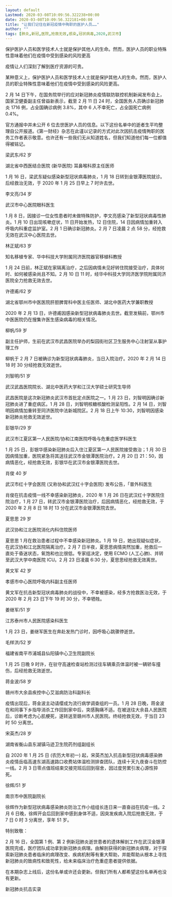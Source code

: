 ```yaml
---
layout: default
Lastmod: 2020-03-08T10:09:56.322238+00:00
date: 2020-03-08T10:09:56.322181+00:00
title: "让我们记住在新冠疫情中殉职的医护人员……"
author: ""
tags: [肺炎,新冠,医院,抢救无效,感染,冠状病毒,2020,武汉市]
---
```


保护医护人员和医学技术人士就是保护其他人的生命。然而，医护人员的职业特殊性意味着他们在疫情中受到感染的风险更高

疫情让人们深刻了解到医疗资源的可贵。

某种意义上，保护医护人员和医学技术人士就是保护其他人的生命。然而，医护人员的职业特殊性意味着他们在疫情中受到感染的风险更高。

2 月 14 日下午，在国务院举行的应对新冠肺炎疫情联防联控机制新闻发布会上，国家卫健委副主任曾益新表示，截至 2 月 11 日 24 时，全国医务人员确诊新冠肺炎 1716 例，占全国确诊病例 3.8%，其中 6 人不幸死亡，占全国死亡病例 0.4%。

官方通报中并未公开 6 位去世医护人员的信息。以下这份名单中的逝者生平均整理自公开报道。《第一财经》杂志在此谨以记录的方式对此次因抗击疫情殉职的医务工作者表示敬意。也许还有一些我们无从知道姓名，但我们知道他们每一位都值得被铭记。

梁武东/62 岁

湖北省中西医结合医院 (新华医院) 耳鼻喉科原主任医师

1 月 16 日，梁武东疑似感染新型冠状病毒肺炎，1 月 18 日转到金银潭医院就诊。后经救治无效，于 2020 年 1 月 25 日早上 7 时许去世。

李文亮/34 岁

武汉市中心医院眼科医生

1 月 8 日，因接诊一位女性患者时未做特殊防护，李文亮感染了新型冠状病毒性肺炎。1 月 10 日出现咳嗽症状，11 日开始发热，12 日住院，14 日因病情加重转入呼吸内科重症监护室。2 月 1 日确诊新冠肺炎。2 月 7 日凌晨 2 点 58 分，经抢救无效在武汉中心医院去世。

林正斌/63 岁

知名移植专家、华中科技大学附属同济医院器官移植科教授

1 月 24 日前，林正斌在家隔离治疗，之后因病情未见好转住院接受治疗，具体何时、如何被感染尚且不知。2 月 10 日 11 时，经华中科技大学同济医学院附属同济医院全力抢救无效去世。

许德甫/62 岁

湖北省鄂州市中医医院肝胆脾胃科中医主任医师、湖北中医药大学兼职教授

2020 年 2 月 13 日，许德甫因感染新型冠状病毒肺炎去世。截至发稿前，鄂州市中医医院仍在搜集许医生感染病毒的相关情况。

柳帆/59 岁

副主任护师，生前在武汉市武昌医院举办的梨园街社区卫生服务中心注射室从事护理工作

柳帆于 2 月 7 日被确诊为新型冠状病毒肺炎，当日入院治疗。2020 年 2 月 14 日 18 时 30 分经抢救无效逝世。

刘智明/51 岁

武汉武昌医院院长、湖北中医药大学和江汉大学硕士研究生导师

武昌医院是这次新冠肺炎武汉市首批定点医院之一。1 月 23 日，刘智明因确诊新冠肺炎进了重症病区。1 月 28 日，刘智明核糖核酸检测呈阳性。2 月 14 日，刘智明因病情加重转至同济医院中法新城院区。2 月 18 日上午 10:30，刘智明因感染新冠肺炎抢救无效逝世。

彭银华/29 岁

武汉市江夏区第一人民医院/协和江南医院呼吸与危重症医学科医生

1 月 25 日，彭银华感染新冠肺炎后入住江夏区第一人民医院接受救治；1 月 30 日因病情加重，医院紧急将其送往武汉市金银潭医院治疗。2 月 20 日 21：50，因病情恶化，经抢救无效，彭银华在武汉市金银潭医院去世。

肖俊 40 岁

武汉市红十字会医院 (又称协和武汉红十字会医院) 发布公告，「普外科医生

肖俊在抗击疫情一线不幸感染新冠肺炎，2020 年 1 月 26 日在武汉红十字医院住院治疗，1 月 27 日，转武汉市金银潭医院治疗，后因病情恶化，经抢救无效，于 2020 年 2 月 8 日 18 时 13 分在武汉市金银潭医院去世。

夏思思 29 岁

武汉协和江北医院消化内科住院医师

夏思思 1 月在救治患者过程中不幸感染新冠肺炎。1 月 19 日，她出现疑似症状，在武汉协和江北医院隔离治疗。2 月 7 日半夜，夏思思病情突然加重，抢救后一直处于昏迷状态，氧饱和也比很低。专家组决定，使用 ECMO (人工心肺)、并转至武汉大学中南医院 ICU。2 月 23 日凌晨 6:30 分，夏思思经抢救无效离世。

黄文军 42 岁

孝感市中心医院呼吸内科副主任医师

黄文军在抗击新型冠状病毒肺炎的战役中，不幸被感染，经多方抢救医治无效，于 2020 年 2 月 23 日下午 19 时 30 分，不幸牺牲。

姜继军/51 岁

江苏泰州市人民医院感染科医生

1 月 23 日，姜继军医生在奔赴发热门诊时，因呼吸心跳骤停逝世。

毛样洪/52 岁

福建省南平市浦城县仙阳镇中心卫生院副院长

1 月 25 日晚 9 时许，在驻守高速检查站检测过往车辆乘员体温时被一辆轿车撞伤，后经抢救无效逝世。

蒋金波/58 岁

赣州市大余县疾控中心艾滋病防治科副科长

疫情出现后，蒋金波主动请缨成为流行病学调查组的一员。1 月 28 日晚，蒋金波在和同事下乡指导消杀工作回到家中后，突感胸痛不适。在被送往大余县人民医院后，诊断考虑为心肌梗死，遂转送至赣州市人民医院。终经抢救无效，于当日 23 时 50 分离世。

宋英杰/28 岁

湖南省衡山县东湖镇马迹卫生院药剂组副组长

自 2020 年 1 月 25 日 (农历大年初一) 起，宋英杰加入抗击新型冠状病毒感染肺炎疫情岳临高速东湖高速路口收费站体温检测排查团队，连续十天九夜奋斗在防控一线。2 月 3 日零点值班结束交接完班后回到宿舍，因过度劳累引发心源性猝死。

徐辉/51 岁

南京市中医院副院长

徐辉作为新型冠状病毒感染肺炎防治工作小组组长连日来一直奋战在抗疫一线。2 月 6 日晚，徐辉开会后回到家中感到身体不适，因突发疾病入院后抢救无效，于 7 日 0 时 3 分离世，享年 51 岁。

特别致敬：

2 月 16 日，全国第 1 例、第 2 例新冠肺炎逝世患者的遗体解剖工作在武汉金银潭医院完成，医疗团队成功拿到新冠肺炎病理。由解剖获得的新冠肺炎病理，对于探索新冠肺炎患者临床的病理改变、疾病机制等有重大帮助，并能帮助从根本上寻找新冠肺炎的致病性和致死性，给未来临床治疗危重症患者提供依据。

在本期杂志上线后，这份名单或许还会更新。但我们所有人都希望这份名单再也没有更新。

新冠肺炎抗击实录

